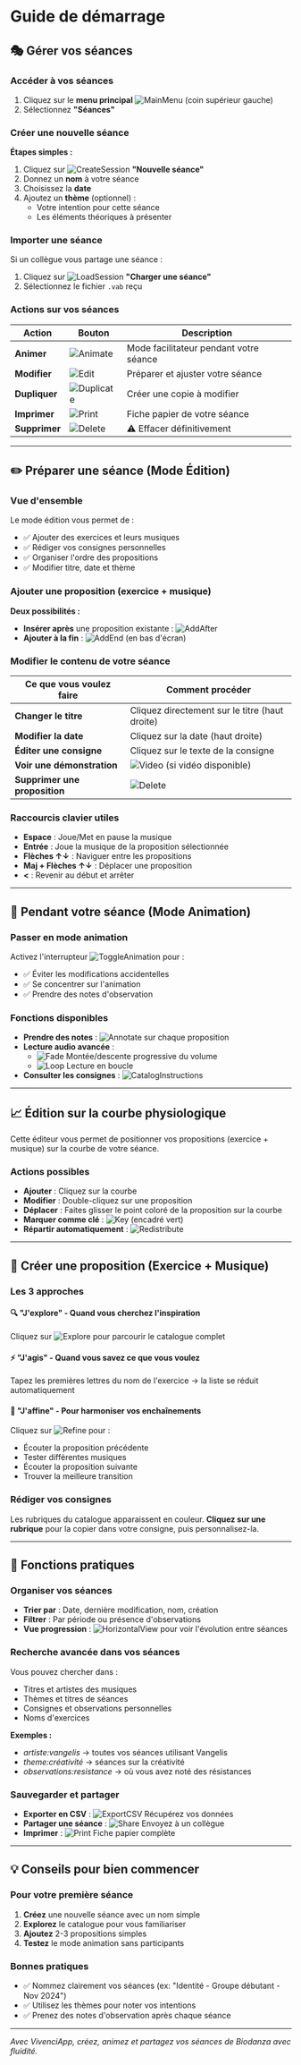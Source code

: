 # Guide de démarrage

## 🎭 **Gérer vos séances**

### Accéder à vos séances
1. Cliquez sur le **menu principal** ![MainMenu](assets/help/fr/images/MainMenu.png) (coin supérieur gauche)
2. Sélectionnez **"Séances"**

### Créer une nouvelle séance

**Étapes simples :**
1. Cliquez sur ![CreateSession](assets/help/fr/images/SessionExplorationCreateSessionButton.png) **"Nouvelle séance"**
2. Donnez un **nom** à votre séance
3. Choisissez la **date**
4. Ajoutez un **thème** (optionnel) :
   - Votre intention pour cette séance
   - Les éléments théoriques à présenter

### Importer une séance
Si un collègue vous partage une séance :
1. Cliquez sur ![LoadSession](assets/help/fr/images/SessionExplorationLoadSessionButton.png) **"Charger une séance"**
2. Sélectionnez le fichier `.vab` reçu

### Actions sur vos séances

| Action | Bouton | Description |
|--------|--------|-------------|
| **Animer** | ![Animate](assets/help/fr/images/SessionExplorationAnimateSessionButton.png) | Mode facilitateur pendant votre séance |
| **Modifier** | ![Edit](assets/help/fr/images/SessionExplorationEditSessionButton.png) | Préparer et ajuster votre séance |
| **Dupliquer** | ![Duplicate](assets/help/fr/images/SessionExplorationDuplicateSessionButton.png) | Créer une copie à modifier |
| **Imprimer** | ![Print](assets/help/fr/images/SessionExplorationPrintSessionButton.png) | Fiche papier de votre séance |
| **Supprimer** | ![Delete](assets/help/fr/images/SessionExplorationDeleteSessionButton.png) | ⚠️ Effacer définitivement |

---

## ✏️ **Préparer une séance (Mode Édition)**

### Vue d'ensemble
Le mode édition vous permet de :
- ✅ Ajouter des exercices et leurs musiques
- ✅ Rédiger vos consignes personnelles
- ✅ Organiser l'ordre des propositions
- ✅ Modifier titre, date et thème

### Ajouter une proposition (exercice + musique)

**Deux possibilités :**
- **Insérer après** une proposition existante : ![AddAfter](assets/help/fr/images/SessionEditionAddPropositionButton.png)
- **Ajouter à la fin** : ![AddEnd](assets/help/fr/images/SessionEditionAddPropositionButton.png) (en bas d'écran)

### Modifier le contenu de votre séance

| Ce que vous voulez faire | Comment procéder |
|--------------------------|------------------|
| **Changer le titre** | Cliquez directement sur le titre (haut droite) |
| **Modifier la date** | Cliquez sur la date (haut droite) |
| **Éditer une consigne** | Cliquez sur le texte de la consigne |
| **Voir une démonstration** | ![Video](assets/help/fr/images/SessionEditionVideoButton.png) (si vidéo disponible) |
| **Supprimer une proposition** | ![Delete](assets/help/fr/images/SessionEditionDeletePropositionButton.png) |

### Raccourcis clavier utiles
- **Espace** : Joue/Met en pause la musique
- **Entrée** : Joue la musique de la proposition sélectionnée
- **Flèches ↑↓** : Naviguer entre les propositions
- **Maj + Flèches ↑↓** : Déplacer une proposition
- **<** : Revenir au début et arrêter

---

## 🎵 **Pendant votre séance (Mode Animation)**

### Passer en mode animation
Activez l'interrupteur ![ToggleAnimation](assets/help/fr/images/SessionEditionAnimationToggleButton.png) pour :
- ✅ Éviter les modifications accidentelles
- ✅ Se concentrer sur l'animation
- ✅ Prendre des notes d'observation

### Fonctions disponibles
- **Prendre des notes** : ![Annotate](assets/help/fr/images/SessionEditionAnotateButton.png) sur chaque proposition
- **Lecture audio avancée** :
  - ![Fade](assets/help/fr/images/SessionEditionFadeButton.png) Montée/descente progressive du volume
  - ![Loop](assets/help/fr/images/SessionEditionLoopButton.png) Lecture en boucle
- **Consulter les consignes** : ![CatalogInstructions](assets/help/fr/images/SessionEditionCatalogInstructionsButton.png)

---

## 📈 **Édition sur la courbe physiologique**

Cette éditeur vous permet de positionner vos propositions (exercice + musique) sur la courbe de votre séance.

### Actions possibles
- **Ajouter** : Cliquez sur la courbe
- **Modifier** : Double-cliquez sur une proposition
- **Déplacer** : Faites glisser le point coloré de la proposition sur la courbe
- **Marquer comme clé** : ![Key](assets/help/fr/images/SessionEditionOnCurveKeyButton.png) (encadré vert)
- **Répartir automatiquement** : ![Redistribute](assets/help/fr/images/SessionEditionOnCurveRedistributeButton.png)

---

## 🎯 **Créer une proposition (Exercice + Musique)**

### Les 3 approches

#### 🔍 **"J'explore"** - Quand vous cherchez l'inspiration
Cliquez sur ![Explore](assets/help/fr/images/PropositionEditionExplorationButton.png) pour parcourir le catalogue complet

#### ⚡ **"J'agis"** - Quand vous savez ce que vous voulez
Tapez les premières lettres du nom de l'exercice → la liste se réduit automatiquement

#### 🎵 **"J'affine"** - Pour harmoniser vos enchaînements
Cliquez sur ![Refine](assets/help/fr/images/PropositionEditionRefineButton.png) pour :
- Écouter la proposition précédente
- Tester différentes musiques
- Écouter la proposition suivante
- Trouver la meilleure transition

### Rédiger vos consignes
Les rubriques du catalogue apparaissent en couleur. **Cliquez sur une rubrique** pour la copier dans votre consigne, puis personnalisez-la.

---

## 🔧 **Fonctions pratiques**

### Organiser vos séances
- **Trier par** : Date, dernière modification, nom, création
- **Filtrer** : Par période ou présence d'observations
- **Vue progression** : ![HorizontalView](assets/help/fr/images/SessionExplorationHorizontalSessionNavigationButton.png) pour voir l'évolution entre séances

### Recherche avancée dans vos séances
Vous pouvez chercher dans :
- Titres et artistes des musiques
- Thèmes et titres de séances
- Consignes et observations personnelles
- Noms d'exercices

**Exemples :**
- *artiste:vangelis* → toutes vos séances utilisant Vangelis
- *theme:créativité* → séances sur la créativité
- *observations:resistance* → où vous avez noté des résistances

### Sauvegarder et partager
- **Exporter en CSV** : ![ExportCSV](assets/help/fr/images/SessionExplorationExportToCSVButton.png) Récupérez vos données
- **Partager une séance** : ![Share](assets/help/fr/images/SessionEditionShareSessionButton.png) Envoyez à un collègue
- **Imprimer** : ![Print](assets/help/fr/images/SessionEditionPrintButton.png) Fiche papier complète

---

## 💡 **Conseils pour bien commencer**

### Pour votre première séance
1. **Créez** une nouvelle séance avec un nom simple
2. **Explorez** le catalogue pour vous familiariser
3. **Ajoutez** 2-3 propositions simples
4. **Testez** le mode animation sans participants

### Bonnes pratiques
- ✅ Nommez clairement vos séances (ex: "Identité - Groupe débutant - Nov 2024")
- ✅ Utilisez les thèmes pour noter vos intentions
- ✅ Prenez des notes d'observation après chaque séance

---

*Avec VivenciApp, créez, animez et partagez vos séances de Biodanza avec fluidité.*